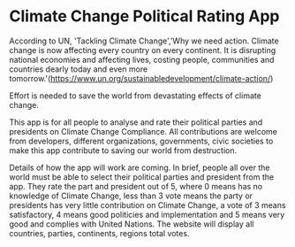 # Climate Change Political Rating App

According to UN, 'Tackling Climate Change','Why we need action. Climate change is now affecting every country on every continent. It is disrupting national economies 
and affecting lives, costing people, communities and countries dearly today and even more tomorrow.'(https://www.un.org/sustainabledevelopment/climate-action/)

Effort is needed to save the world from devastating effects of climate change.

This app is for all people to analyse and rate their political parties and presidents on Climate Change Compliance. All contributions are welcome
from developers, different organizations, governments, civic societies to make this app contribute to saving our world from destruction.

Details of how the app will work are coming. In brief, people all over the world must be able to select their political parties and president from the app. They rate the part and president out of 5, where 0 means has no knowledge of Climate Change, less than 3 vote means the party or presidents has very little contribution on Climate Change, a vote of 3 means satisfactory, 4 means good politicies and implementation and 5 means very good and complies with United Nations. The website will display all countries, parties, continents, regions total votes.



